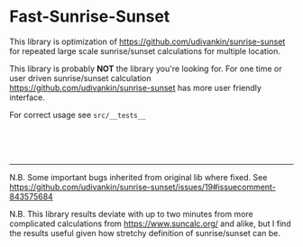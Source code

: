 # Fast-Sunrise-Sunset

This library is optimization of https://github.com/udivankin/sunrise-sunset for repeated large scale sunrise/sunset calculations for multiple location. 

This library is probably **NOT** the library you're looking for. For one time or user driven sunrise/sunset calculation https://github.com/udivankin/sunrise-sunset has more user friendly interface.

For correct usage see `src/__tests__`

<br/>
<br/>
<br/>

_______

N.B. Some important bugs inherited from original lib where fixed. See https://github.com/udivankin/sunrise-sunset/issues/19#issuecomment-843575684

N.B. This library results deviate with up to two minutes from more complicated calculations from https://www.suncalc.org/ and alike, but I find the results useful given how stretchy definition of sunrise/sunset can be.


